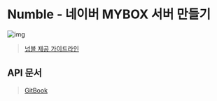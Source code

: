 # Numble - 네이버 MYBOX 서버 만들기
![img](https://thoughtful-arch-8c2.notion.site/image/https%3A%2F%2Fs3-us-west-2.amazonaws.com%2Fsecure.notion-static.com%2F90ccaff4-12bd-44cc-ace9-e6598694aa89%2FMY_BOX_%25EC%2599%2580%25EC%259D%25B4%25EC%2596%25B4%25ED%2594%2584%25EB%25A0%2588%25EC%259E%2584.png?id=6bb500e4-1c67-4f9c-a2ab-41721ecb885c&table=block&spaceId=92e8df48-1db4-477f-94d0-30e58dba8acd&width=2000&userId=&cache=v2)
> [넘블 제공 가이드라인](https://thoughtful-arch-8c2.notion.site/MYBOX-b00ce9f0e73a4f368a6c23075816b863)

## API 문서 
> [GitBook](http://localhost:8080/index.html)
